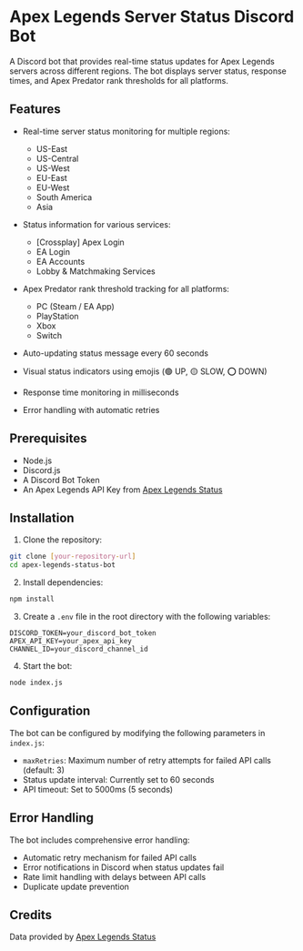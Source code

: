 # Apex Legends Server Status Discord Bot

A Discord bot that provides real-time status updates for Apex Legends servers across different regions. The bot displays server status, response times, and Apex Predator rank thresholds for all platforms.

## Features

- Real-time server status monitoring for multiple regions:
  - US-East
  - US-Central
  - US-West
  - EU-East
  - EU-West
  - South America
  - Asia

- Status information for various services:
  - [Crossplay] Apex Login
  - EA Login
  - EA Accounts
  - Lobby & Matchmaking Services

- Apex Predator rank threshold tracking for all platforms:
  - PC (Steam / EA App)
  - PlayStation
  - Xbox
  - Switch

- Auto-updating status message every 60 seconds
- Visual status indicators using emojis (🟢 UP, 🟡 SLOW, ⭕ DOWN)
- Response time monitoring in milliseconds
- Error handling with automatic retries

## Prerequisites

- Node.js
- Discord.js
- A Discord Bot Token
- An Apex Legends API Key from [Apex Legends Status](https://apexlegendsstatus.com)

## Installation

1. Clone the repository:
```bash
git clone [your-repository-url]
cd apex-legends-status-bot
```

2. Install dependencies:
```bash
npm install
```

3. Create a `.env` file in the root directory with the following variables:
```env
DISCORD_TOKEN=your_discord_bot_token
APEX_API_KEY=your_apex_api_key
CHANNEL_ID=your_discord_channel_id
```

4. Start the bot:
```bash
node index.js
```

## Configuration

The bot can be configured by modifying the following parameters in `index.js`:
- `maxRetries`: Maximum number of retry attempts for failed API calls (default: 3)
- Status update interval: Currently set to 60 seconds
- API timeout: Set to 5000ms (5 seconds)

## Error Handling

The bot includes comprehensive error handling:
- Automatic retry mechanism for failed API calls
- Error notifications in Discord when status updates fail
- Rate limit handling with delays between API calls
- Duplicate update prevention

## Credits

Data provided by [Apex Legends Status](https://apexlegendsstatus.com)
